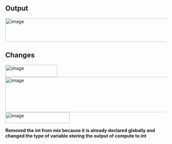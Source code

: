 
## Output
<img width="756" height="74" alt="image" src="https://github.com/user-attachments/assets/e9a657b2-e5e2-44df-8dbe-586f40ea2599" />

## Changes 
<img width="162" height="38" alt="image" src="https://github.com/user-attachments/assets/d5d8ad06-2877-4c60-904e-1e674a5d2f2a" />

<img width="535" height="110" alt="image" src="https://github.com/user-attachments/assets/1e641f54-249f-4402-8dfc-74838b48f1d9" />

<img width="201" height="34" alt="image" src="https://github.com/user-attachments/assets/f2791479-b632-4e43-abf6-295eca652a9a" />

**Removed the int from mix because it is already declared globally and changed the type of variable storing the output of compute to int**
